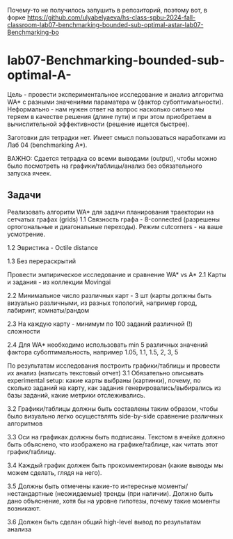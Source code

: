 Почему-то не получилось запушить в репозиторий, поэтому вот, в форке https://github.com/ulyabelyaeva/hs-class-spbu-2024-fall-classroom-lab07-benchmarking-bounded-sub-optimal-astar-lab07-Benchmarking-bo

# lab07-Benchmarking-bounded-sub-optimal-A-

Цель - провести экспериментальное исследование и анализ алгоритма WA* с разными значениями параматера w (фактор субоптимальности). Неформально - нам нужен ответ на вопрос насколько сильно мы теряем в качестве решения (длине пути) и при этом приобретаем в вычислительной эффективности (решение ищется быстрее).

Заготовки для тетрадки нет. Имеет смысл пользоваться наработками из Лаб 04 (benchmarking A*).

ВАЖНО: Сдается тетрадка со всеми выводами (output), чтобы можно было посмотреть на графики/таблицы/анализ без обязательного запуска ячеек.

## Задачи

Реализовать алгоритм WA* для задачи планирования траектории на сетчатых графах (grids)
1.1 Связность графа - 8-connected (разрешены ортогональные и диагональные переходы). Режим cutcorners - на ваше усмотрение.

1.2 Эвристика - Octile distance

1.3 Без перераскрытий

Провести эмпирическое исследование и сравнение WA* vs A*
2.1 Карты и задания - из коллекции Movingai

2.2 Минимальное число различных карт - 3 шт (карты должны быть визуально различными, из разных топологий, например город, лабиринт, комнаты/рандом

2.3 На каждую карту - минимум по 100 заданий различной (!) сложности

2.4 Для WA* необходимо использовать min 5 различных значений фактора субоптимальность, например 1.05, 1.1, 1.5, 2, 3, 5

По результатам исследования построить графики/таблицы и провести их анализ (написать текстовый отчет)
3.1 Обязательно описывать experimental setup: какие карты выбраны (картинки), почему, по сколько заданий на карту, как задания генерировались/выбирались из базы заданий, какие метрики отслеживались.

3.2 Графики/таблицы должны быть составлены таким образом, чтобы было визуально легко осуществлять side-by-side сравнение различных алгоритмов

3.3 Оси на графиках должны быть подписаны. Текстом в ячейке должно быть объяснено, что изображено на графике/таблице, как читать этот график/таблицу.

3.4 Каждый график должен быть прокомментирован (какие выводы мы можем сделать, глядя на него).

3.5 Должны быть отмечены какие-то интересные моменты/нестандартные (неожидаемые) тренды (при наличии). Должно быть дано объяснение, хотя бы на уровне гипотезы, почему такие моменты возникают.

3.6 Должен быть сделан общий high-level вывод по результатам анализа
